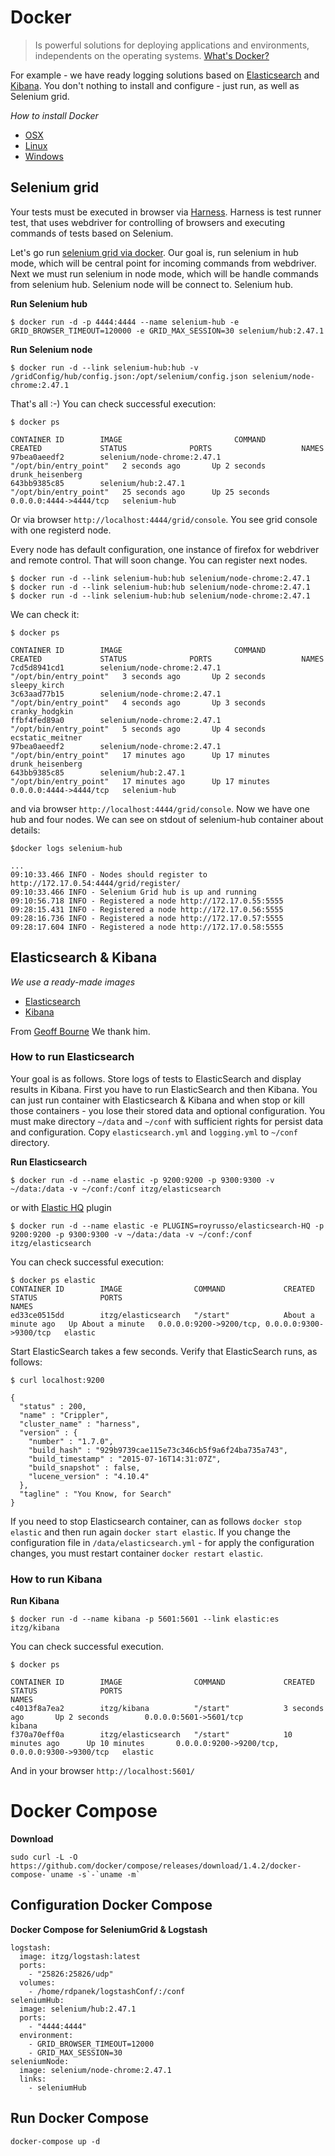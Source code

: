 # Docker
> Is powerful solutions for deploying applications and environments, independents on the operating systems. [What's Docker?](https://www.docker.com/whatisdocker)

For example - we have ready logging solutions based on [Elasticsearch](https://www.elastic.co/products/elasticsearch) and [Kibana](https://www.elastic.co/products/kibana). You don't nothing to install and configure - just run, as well as Selenium grid.

*How to install Docker*
- [OSX](http://docs.docker.com/mac/started/)
- [Linux](http://docs.docker.com/linux/started/)
- [Windows](http://docs.docker.com/windows/started/)


## Selenium grid
Your tests must be executed in browser via [Harness](https://github.com/test-stack/harness). Harness is test runner test, that uses webdriver for controlling of browsers and executing commands of tests based on Selenium.

Let's go run [selenium grid via docker](https://github.com/SeleniumHQ/docker-selenium). Our goal is, run selenium in hub mode, which will be central point for incoming commands from webdriver. Next we must run selenium in node mode, which will be handle commands from selenium hub. Selenium node will be connect to. Selenium hub.

**Run Selenium hub**
```
$ docker run -d -p 4444:4444 --name selenium-hub -e GRID_BROWSER_TIMEOUT=120000 -e GRID_MAX_SESSION=30 selenium/hub:2.47.1
```

**Run Selenium node**
```
$ docker run -d --link selenium-hub:hub -v /gridConfig/hub/config.json:/opt/selenium/config.json selenium/node-chrome:2.47.1
```

That's all :-) You can check successful execution:
```
$ docker ps

CONTAINER ID        IMAGE                         COMMAND                  CREATED             STATUS              PORTS                    NAMES
97bea0aeedf2        selenium/node-chrome:2.47.1   "/opt/bin/entry_point"   2 seconds ago       Up 2 seconds                                 drunk_heisenberg
643bb9385c85        selenium/hub:2.47.1           "/opt/bin/entry_point"   25 seconds ago      Up 25 seconds       0.0.0.0:4444->4444/tcp   selenium-hub
```

Or via browser `http://localhost:4444/grid/console`. You see grid console with one registerd node.

Every node has default configuration, one instance of firefox for webdriver and remote control. That will soon change. You can register next nodes.

```
$ docker run -d --link selenium-hub:hub selenium/node-chrome:2.47.1
$ docker run -d --link selenium-hub:hub selenium/node-chrome:2.47.1
$ docker run -d --link selenium-hub:hub selenium/node-chrome:2.47.1
```

We can check it:

```
$ docker ps

CONTAINER ID        IMAGE                         COMMAND                  CREATED             STATUS              PORTS                    NAMES
7cd5d8941cd1        selenium/node-chrome:2.47.1   "/opt/bin/entry_point"   3 seconds ago       Up 2 seconds                                 sleepy_kirch
3c63aad77b15        selenium/node-chrome:2.47.1   "/opt/bin/entry_point"   4 seconds ago       Up 3 seconds                                 cranky_hodgkin
ffbf4fed89a0        selenium/node-chrome:2.47.1   "/opt/bin/entry_point"   5 seconds ago       Up 4 seconds                                 ecstatic_meitner
97bea0aeedf2        selenium/node-chrome:2.47.1   "/opt/bin/entry_point"   17 minutes ago      Up 17 minutes                                drunk_heisenberg
643bb9385c85        selenium/hub:2.47.1           "/opt/bin/entry_point"   17 minutes ago      Up 17 minutes       0.0.0.0:4444->4444/tcp   selenium-hub
```

and via browser `http://localhost:4444/grid/console`. Now we have one hub and four nodes. We can see on stdout of selenium-hub container about details:

```
$docker logs selenium-hub

...
09:10:33.466 INFO - Nodes should register to http://172.17.0.54:4444/grid/register/
09:10:33.466 INFO - Selenium Grid hub is up and running
09:10:56.718 INFO - Registered a node http://172.17.0.55:5555
09:28:15.431 INFO - Registered a node http://172.17.0.56:5555
09:28:16.736 INFO - Registered a node http://172.17.0.57:5555
09:28:17.604 INFO - Registered a node http://172.17.0.58:5555
```

## Elasticsearch & Kibana

*We use a ready-made images*
- [Elasticsearch](https://hub.docker.com/r/itzg/elasticsearch/)
- [Kibana](https://hub.docker.com/r/itzg/kibana/)

From [Geoff Bourne](https://hub.docker.com/u/itzg/) We thank him.

### How to run Elasticsearch
Your goal is as follows. Store logs of tests to ElasticSearch and display results in Kibana. First you have to run ElasticSearch and then Kibana. You can just run container with Elasticsearch & Kibana and when stop or kill those containers - you lose their stored data and optional configuration. You must make directory `~/data` and `~/conf` with sufficient rights for persist data and configuration.
Copy `elasticsearch.yml` and `logging.yml` to `~/conf` directory.

**Run Elasticsearch**
```
$ docker run -d --name elastic -p 9200:9200 -p 9300:9300 -v ~/data:/data -v ~/conf:/conf itzg/elasticsearch
```
or with [Elastic HQ](http://www.elastichq.org/index.html) plugin
```
$ docker run -d --name elastic -e PLUGINS=royrusso/elasticsearch-HQ -p 9200:9200 -p 9300:9300 -v ~/data:/data -v ~/conf:/conf itzg/elasticsearch
```
You can check successful execution:
```
$ docker ps elastic
CONTAINER ID        IMAGE                COMMAND             CREATED              STATUS              PORTS                                            NAMES
ed33ce0515dd        itzg/elasticsearch   "/start"            About a minute ago   Up About a minute   0.0.0.0:9200->9200/tcp, 0.0.0.0:9300->9300/tcp   elastic
```
Start ElasticSearch takes a few seconds. Verify that ElasticSearch runs, as follows:
```
$ curl localhost:9200

{
  "status" : 200,
  "name" : "Crippler",
  "cluster_name" : "harness",
  "version" : {
    "number" : "1.7.0",
    "build_hash" : "929b9739cae115e73c346cb5f9a6f24ba735a743",
    "build_timestamp" : "2015-07-16T14:31:07Z",
    "build_snapshot" : false,
    "lucene_version" : "4.10.4"
  },
  "tagline" : "You Know, for Search"
}
```
If you need to stop Elasticsearch container, can as follows `docker stop elastic` and then run again `docker start elastic`. If you change the configuration file in `/data/elasticsearch.yml` - for apply the configuration changes, you must restart container `docker restart elastic`.

### How to run Kibana

**Run Kibana**
```
$ docker run -d --name kibana -p 5601:5601 --link elastic:es itzg/kibana
```
You can check successful execution.
```
$ docker ps

CONTAINER ID        IMAGE                COMMAND             CREATED             STATUS              PORTS                                            NAMES
c4013f8a7ea2        itzg/kibana          "/start"            3 seconds ago       Up 2 seconds        0.0.0.0:5601->5601/tcp                           kibana
f370a70eff0a        itzg/elasticsearch   "/start"            10 minutes ago      Up 10 minutes       0.0.0.0:9200->9200/tcp, 0.0.0.0:9300->9300/tcp   elastic
```
And in your browser `http://localhost:5601/`


# Docker Compose

**Download**
```
sudo curl -L -O https://github.com/docker/compose/releases/download/1.4.2/docker-compose-`uname -s`-`uname -m`
```

## Configuration Docker Compose

**Docker Compose for SeleniumGrid & Logstash**
```
logstash:
  image: itzg/logstash:latest
  ports:
    - "25826:25826/udp"
  volumes:
    - /home/rdpanek/logstashConf/:/conf
seleniumHub:
  image: selenium/hub:2.47.1
  ports:
    - "4444:4444"
  environment:
    - GRID_BROWSER_TIMEOUT=12000
    - GRID_MAX_SESSION=30
seleniumNode:
  image: selenium/node-chrome:2.47.1
  links:
    - seleniumHub
```

## Run Docker Compose
`docker-compose up -d`